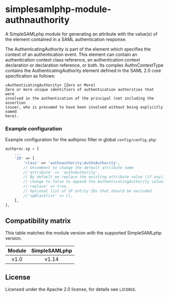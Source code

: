 # simplesamlphp-module-authnauthority
A SimpleSAMLphp module for generating an attribute with the value(s) of the
<AuthenticatingAuthority> element contained in a SAML authentication response.

The AuthenticatingAuthority is part of the <AuthnContext> element which 
specifies the context of an authentication event. This element can contain
an authentication context class reference, an authentication context
declaration or declaration reference, or both. Its complex AuthnContextType
contains the AuthenticatingAuthority element defined in the SAML 2.0 core
specification as follows: 

    <AuthenticatingAuthority> [Zero or More]
    Zero or more unique identifiers of authentication authorities that were 
    involved in the authentication of the principal (not including the assertion
    issuer, who is presumed to have been involved without being explicitly named
    here).

### Example configuration

Example configuration for the authproc filter in global `config/config.php`:

```php
authproc.sp = [
    ...
    '20' => [
        'class' => 'authnauthority:AuthnAuthority',
        // Uncomment to change the default attribute name
        //'attribute' => 'authnAuthority',
        // By default we replace the existing attribute value (if any);
        // change to false to append the AuthenticatingAuthority values
        //'replace' => true,
        // Optional list of SP entity IDs that should be excluded
        //'spBlacklist' => [],
    ],
],
```

## Compatibility matrix

This table matches the module version with the supported SimpleSAMLphp version.

| Module |  SimpleSAMLphp |
|:------:|:--------------:|
| v1.0   | v1.14          |

## License

Licensed under the Apache 2.0 license, for details see `LICENSE`.
